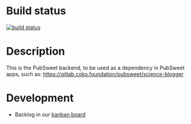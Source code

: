 # Build status

[![build status](https://gitlab.coko.foundation/pubsweet/pubsweet-backend/badges/master/build.svg)](https://gitlab.coko.foundation/pubsweet/pubsweet-backend/builds)

# Description

This is the PubSweet backend, to be used as a dependency in PubSweet apps, such as: https://gitlab.coko.foundation/pubsweet/science-blogger

# Development
- Backlog in our [kanban board](http://wekan.coko.foundation/b/fawY3QiLDhmY4Z9pf/pubsweet-core)
